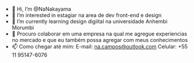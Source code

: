 - 👋 Hi, I’m @NaNakayama
- 👀 I’m interested in  estagiar na  area de dev front-end e  design
- 🌱 I’m currently learning  design digiital na universidade Anhembi Morumbi
- 💞️ Procuro colaborar em uma empresa na qual me agregue experiencias no mercado e que eu também possa agregar com meus conhecimentos
- 📫 Como chegar até mim:
E-mail: na.campos@outlook.com
Celular: +55 11 95147-6076

<!---
NaNakayama/NaNakayama is a ✨ special ✨ repository because its `README.md` (this file) appears on your GitHub profile.
You can click the Preview link to take a look at your changes.
--->
